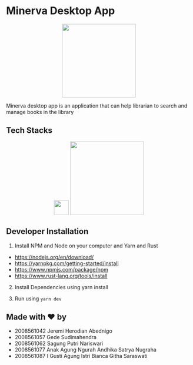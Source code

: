 # Minerva Desktop App

<p align="center">
	<img src="https://i.ibb.co/F8Gz5CH/Instagram-post-26.png" width="200px">
</p>

Minerva desktop app is an application that can help librarian to search and manage books in the library

## Tech Stacks

<p align="center">  
<img height="40" src="https://img.shields.io/badge/react-%2320232a.svg?style=for-the-badge&logo=react&logoColor=%2361DAFB"> 
<img width="200" src="https://img.shields.io/badge/tailwindcss-%2338B2AC.svg?style=for-the-badge&logo=tailwind-css&logoColor=white"> 
</p>

## Developer Installation

1. Install NPM and Node on your computer and Yarn and Rust

- https://nodejs.org/en/download/
- https://yarnpkg.com/getting-started/install
- https://www.npmjs.com/package/npm
- https://www.rust-lang.org/tools/install

2. Install Dependencies using yarn install

3. Run using `yarn dev`

## Made with :heart: by
- 2008561042 Jeremi Herodian Abednigo 
- 2008561057 Gede Sudimahendra 
- 2008561062 Sagung Putri Nariswari 
- 2008561077 Anak Agung Ngurah Andhika Satrya Nugraha 
- 2008561087 I Gusti Agung Istri Bianca Githa Saraswati

